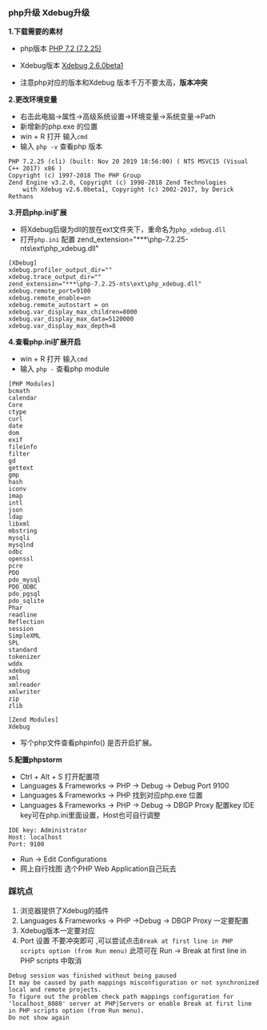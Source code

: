 ﻿### php升级 Xdebug升级

**1.下载需要的素材** 
* php版本 [PHP 7.2 (7.2.25)](https://windows.php.net/download#php-7.4
  "7.2.25")
* Xdebug版本 [Xdebug 2.6.0beta1](https://xdebug.org/download "PHP 7.2 VC15 (32 bit)")
 
* 注意php对应的版本和Xdebug 版本千万不要太高，**版本冲突**

**2.更改环境变量** 
* 右击此电脑->属性->高级系统设置->环境变量->系统变量->Path
* 新增新的php.exe 的位置
* win + R 打开 输入`cmd`
* 输入 `php -v` 查看php 版本 
```
PHP 7.2.25 (cli) (built: Nov 20 2019 18:56:00) ( NTS MSVC15 (Visual C++ 2017) x86 )
Copyright (c) 1997-2018 The PHP Group
Zend Engine v3.2.0, Copyright (c) 1998-2018 Zend Technologies
    with Xdebug v2.6.0beta1, Copyright (c) 2002-2017, by Derick Rethans
```
**3.开启php.ini扩展**
* 将Xdebug后缀为dll的放在ext文件夹下，重命名为`php_xdebug.dll`
* 打开`php.ini` 配置  zend_extension="***\php-7.2.25-nts\ext\php_xdebug.dll"
```
[XDebug]
xdebug.profiler_output_dir=""
xdebug.trace_output_dir=""
zend_extension="***\php-7.2.25-nts\ext\php_xdebug.dll"
xdebug.remote_port=9100
xdebug.remote_enable=on
xdebug.remote_autostart = on
xdebug.var_display_max_children=8000
xdebug.var_display_max_data=5120000
xdebug.var_display_max_depth=8
```
**4.查看php.ini扩展开启**
* win + R 打开 输入`cmd`
* 输入 `php -` 查看php module 
```
[PHP Modules]
bcmath
calendar
Core
ctype
curl
date
dom
exif
fileinfo
filter
gd
gettext
gmp
hash
iconv
imap
intl
json
ldap
libxml
mbstring
mysqli
mysqlnd
odbc
openssl
pcre
PDO
pdo_mysql
PDO_ODBC
pdo_pgsql
pdo_sqlite
Phar
readline
Reflection
session
SimpleXML
SPL
standard
tokenizer
wddx
xdebug
xml
xmlreader
xmlwriter
zip
zlib

[Zend Modules]
Xdebug
```
* 写个php文件查看phpinfo() 是否开启扩展。


**5.配置phpstorm** 
* Ctrl + Alt + S 打开配置项
* Languages & Frameworks -> PHP -> Debug -> Debug Port 9100
* Languages & Frameworks -> PHP 找到对应php.exe 位置
* Languages & Frameworks -> PHP -> Debug -> DBGP Proxy 配置key IDE
  key可在php.ini里面设置，Host也可自行调整
```
IDE key: Administrator
Host: localhost
Port: 9100
```
* Run -> Edit Configurations
* 网上自行找图 选个PHP Web Application自己玩去


### 踩坑点 
1. 浏览器提供了Xdebug的插件 
2. Languages & Frameworks -> PHP ->Debug -> DBGP Proxy 一定要配置
3. Xdebug版本一定要对应
4. Port 设置 不要冲突即可 ,可以尝试点击`Break at first line in PHP scripts
   option (from Run menu)` 此项可在 Run -> Break at first line in PHP
   scripts 中取消
```
Debug session was finished without being paused
It may be caused by path mappings misconfiguration or not synchronized local and remote projects.
To figure out the problem check path mappings configuration for 'localhost_8080' server at PHP|Servers or enable Break at first line in PHP scripts option (from Run menu).
Do not show again
```

